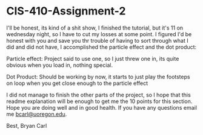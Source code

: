 # CIS-410-Assignment-2 #

I'll be honest, its kind of a shit show, I finished the tutorial, but it's 11 on wednesday night, so I have to cut my losses at some point. 
I figured I'd be honest with you and save you thr trouble of having to sort through what I did and did not have, I accomplished the particle effect and the dot product:

Particle effect: Project said to use one, so I just threw one in, its quite obvious when you load in, nothing special.

Dot Product: Should be working by now, it starts to just play the footsteps on loop when you get close enough to the particle effect

I did not manage to finish the other parts of the project, so I hope that this readme explanation will be enough to get me the 10 points for this section. Hope you are doing well and in good health. If you have any questions email me bcarl@uoregon.edu.

Best,
Bryan Carl
